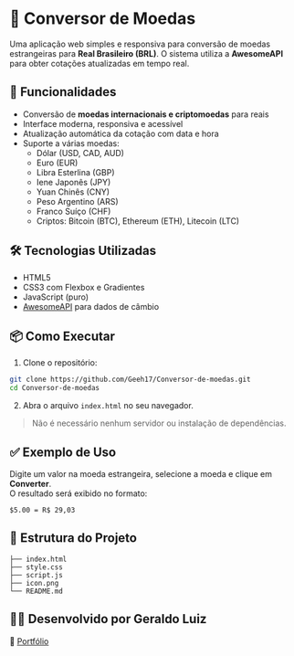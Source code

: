 # 💱 Conversor de Moedas

Uma aplicação web simples e responsiva para conversão de moedas estrangeiras para **Real Brasileiro (BRL)**. O sistema utiliza a **AwesomeAPI** para obter cotações atualizadas em tempo real.

## 🚀 Funcionalidades

- Conversão de **moedas internacionais e criptomoedas** para reais
- Interface moderna, responsiva e acessível
- Atualização automática da cotação com data e hora
- Suporte a várias moedas:
  - Dólar (USD, CAD, AUD)
  - Euro (EUR)
  - Libra Esterlina (GBP)
  - Iene Japonês (JPY)
  - Yuan Chinês (CNY)
  - Peso Argentino (ARS)
  - Franco Suíço (CHF)
  - Criptos: Bitcoin (BTC), Ethereum (ETH), Litecoin (LTC)

## 🛠 Tecnologias Utilizadas

- HTML5
- CSS3 com Flexbox e Gradientes
- JavaScript (puro)
- [AwesomeAPI](https://docs.awesomeapi.com.br/api-de-moedas) para dados de câmbio

## 📦 Como Executar

1. Clone o repositório:

```bash
git clone https://github.com/Geeh17/Conversor-de-moedas.git
cd Conversor-de-moedas
```

2. Abra o arquivo `index.html` no seu navegador.

> Não é necessário nenhum servidor ou instalação de dependências.

## ✅ Exemplo de Uso

Digite um valor na moeda estrangeira, selecione a moeda e clique em **Converter**.  
O resultado será exibido no formato:  
```
$5.00 = R$ 29,03
```

## 📁 Estrutura do Projeto

```
├── index.html
├── style.css
├── script.js
├── icon.png
└── README.md
```

## 👨‍💻 Desenvolvido por Geraldo Luiz

🔗 [Portfólio](https://portfolio-geeh.netlify.app)  

